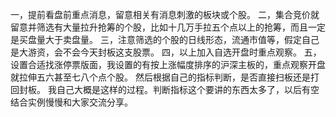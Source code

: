 一，提前看盘前重点消息，留意相关有消息刺激的板块或个股。
二，集合竞价就留意并筛选有大量拉升抢筹的个股，比如十几万手拉五个点以上的抢筹，而且一定是买盘量大于卖盘量。
三，注意筛选的个股的日线形态，流通市值等，假定自己是大游资，会不会今天封板这支股票。
四，以上加入自选开盘时重点观察。
五，设置合适找涨停票版面，我设置的有按上涨幅度排序的沪深主板的，重点观察开盘就拉伸五六甚至七八个点个股。
然后根据自己的指标判断，是否直接扫板还是打回封板。
我自己大概是这样的过程。判断指标这个要讲的东西太多了，以后有空结合实例慢慢和大家交流分享。